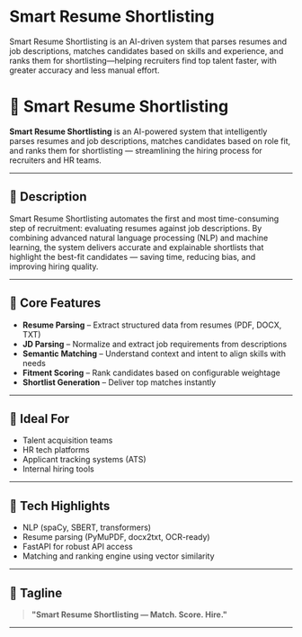 # Smart Resume Shortlisting
Smart Resume Shortlisting is an AI-driven system that parses resumes and job descriptions, matches candidates based on skills and experience, and ranks them for shortlisting—helping recruiters find top talent faster, with greater accuracy and less manual effort.
# 🧠 Smart Resume Shortlisting

**Smart Resume Shortlisting** is an AI-powered system that intelligently parses resumes and job descriptions, matches candidates based on role fit, and ranks them for shortlisting — streamlining the hiring process for recruiters and HR teams.

---

## 📌 Description

Smart Resume Shortlisting automates the first and most time-consuming step of recruitment: evaluating resumes against job descriptions. By combining advanced natural language processing (NLP) and machine learning, the system delivers accurate and explainable shortlists that highlight the best-fit candidates — saving time, reducing bias, and improving hiring quality.

---

## 🔧 Core Features

- **Resume Parsing** – Extract structured data from resumes (PDF, DOCX, TXT)
- **JD Parsing** – Normalize and extract job requirements from descriptions
- **Semantic Matching** – Understand context and intent to align skills with needs
- **Fitment Scoring** – Rank candidates based on configurable weightage
- **Shortlist Generation** – Deliver top matches instantly

---

## 🧠 Ideal For

- Talent acquisition teams
- HR tech platforms
- Applicant tracking systems (ATS)
- Internal hiring tools

---

## 🚀 Tech Highlights

- NLP (spaCy, SBERT, transformers)
- Resume parsing (PyMuPDF, docx2txt, OCR-ready)
- FastAPI for robust API access
- Matching and ranking engine using vector similarity

---

## 📄 Tagline

> **"Smart Resume Shortlisting — Match. Score. Hire."**

---

